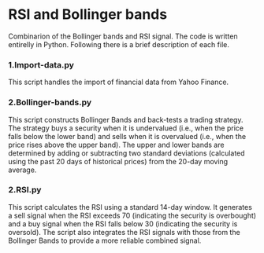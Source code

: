 # RSI and Bollinger bands

Combinarion of the Bollinger bands and RSI signal. The code is written entirelly in Python. Following there is a brief description of each file.

### 1.Import-data.py

This script handles the import of financial data from Yahoo Finance.

### 2.Bollinger-bands.py

This script constructs Bollinger Bands and back-tests a trading strategy. 
The strategy buys a security when it is undervalued (i.e., when the price falls below the lower band) and sells 
when it is overvalued (i.e., when the price rises above the upper band). The upper and lower bands are determined by adding or 
subtracting two standard deviations (calculated using the past 20 days of historical prices) from the 20-day moving average.

### 2.RSI.py

This script calculates the RSI using a standard 14-day window. 
It generates a sell signal when the RSI exceeds 70 (indicating the security is overbought) and a 
buy signal when the RSI falls below 30 (indicating the security is oversold). The script also integrates the 
RSI signals with those from the Bollinger Bands to provide a more reliable combined signal.
